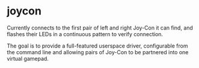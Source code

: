 # joycon

Currently connects to the first pair of left and right Joy-Con it can find, and flashes their LEDs in a continuous pattern to verify connection.

The goal is to provide a full-featured userspace driver, configurable from the command line and allowing pairs of Joy-Con to be partnered into one virtual gamepad.

